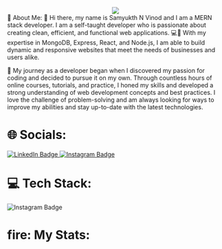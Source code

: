 <div id="header" align="center">
  <img src="https://miro.medium.com/v2/resize:fit:3200/0*de0IdiUSoJTwgsys.gif"/>
</div>
💫 About Me:
👋 Hi there, my name is Samyukth N Vinod and I am a MERN stack developer. I am a self-taught developer who is passionate about creating clean, efficient, and functional web applications. 💻🚀 With my expertise in MongoDB, Express, React, and Node.js, I am able to build dynamic and responsive websites that meet the needs of businesses and users alike.

🚀 My journey as a developer began when I discovered my passion for coding and decided to pursue it on my own. Through countless hours of online courses, tutorials, and practice, I honed my skills and developed a strong understanding of web development concepts and best practices. I love the challenge of problem-solving and am always looking for ways to improve my abilities and stay up-to-date with the latest technologies.


<h1>🌐 Socials:</h1>
<div >
 <a href="https://www.instagram.com/samyukth._/">
    <img src="https://img.shields.io/badge/LinkedIn-blue?style=for-the-badge&logo=linkedin&logoColor=white" alt="LinkedIn Badge"/>
  </a>
  <a href="https://www.instagram.com/samyukth._/">
    <img src="https://img.shields.io/badge/Instagram-E4405F?style=for-the-badge&logo=instagram&logoColor=white" alt="Instagram Badge"/>
  </a>
</div>


<h1>💻 Tech Stack:</h1>
<div >
  <a >
    <img src="https://img.shields.io/badge/JavaScript-323330?style=for-the-badge&logo=javascript&logoColor=F7DF1E" alt="Instagram Badge"/>
  </a>
  <a >
    <img src="https://img.shields.io/badge/MongoDB-4EA94B?style=for-the-badge&logo=mongodb&logoColor=white" alt=""/>
    <img src="https://img.shields.io/badge/MySQL-005C84?style=for-the-badge&logo=mysql&logoColor=white" alt=""/>
    <img src="https://img.shields.io/badge/PostgreSQL-316192?style=for-the-badge&logo=postgresql&logoColor=white" alt=""/>
    <img src="https://img.shields.io/badge/Figma-F24E1E?style=for-the-badge&logo=figma&logoColor=white" alt=""/>
    <img src="https://img.shields.io/badge/Bootstrap-563D7C?style=for-the-badge&logo=bootstrap&logoColor=white" alt=""/>
    <img src="https://img.shields.io/badge/firebase-ffca28?style=for-the-badge&logo=firebase&logoColor=black" alt=""/>
    <img src="https://img.shields.io/badge/JWT-000000?style=for-the-badge&logo=JSON%20web%20tokens&logoColor=white" alt=""/>
    <img src="https://img.shields.io/badge/Vite-B73BFE?style=for-the-badge&logo=vite&logoColor=FFD62E" alt=""/>
    <img src="https://img.shields.io/badge/Redux-593D88?style=for-the-badge&logo=redux&logoColor=white" alt=""/>
    <img src="https://img.shields.io/badge/React-20232A?style=for-the-badge&logo=react&logoColor=61DAFB" alt=""/>
    <img src="https://img.shields.io/badge/Socket.io-010101?&style=for-the-badge&logo=Socket.io&logoColor=white" alt=""/>
    <img src="https://img.shields.io/badge/Chart.js-FF6384?style=for-the-badge&logo=chartdotjs&logoColor=white" alt=""/>
    <img src="https://img.shields.io/badge/Express.js-000000?style=for-the-badge&logo=express&logoColor=white" alt=""/>
    <img src="https://img.shields.io/badge/JWT-000000?style=for-the-badge&logo=JSON%20web%20tokens&logoColor=white" alt=""/>
    <img src="https://img.shields.io/badge/JWT-000000?style=for-the-badge&logo=JSON%20web%20tokens&logoColor=white" alt=""/>
    <img src="https://img.shields.io/badge/Node.js-339933?style=for-the-badge&logo=nodedotjs&logoColor=white" alt=""/>
    <img src="https://img.shields.io/badge/Nginx-009639?style=for-the-badge&logo=nginx&logoColor=white" alt=""/>
    
  </a>
</div>


<h1>fire: My Stats:</h1>
    <img src="https://github-readme-streak-stats.herokuapp.com/?user=samyukthv" alt=""/>
